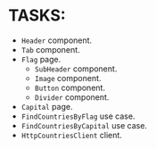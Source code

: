 # TASKS:

- `Header` component.
- `Tab` component.
- `Flag` page.
    - `SubHeader` component.
    - `Image` component.
    - `Button` component.
    - `Divider` component.
- `Capital` page.
- `FindCountriesByFlag` use case.
- `FindCountriesByCapital` use case.
- `HttpCountriesClient` client.

